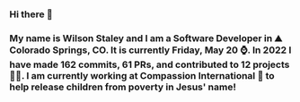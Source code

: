 ### Hi there 👋

### My name is Wilson Staley and I am a Software Developer in ⛰ Colorado Springs, CO.  It is currently Friday, May 20 ⌚. In 2022 I have made 162 commits, 61 PRs, and contributed to 12 projects 👨‍💻. I am currently working at Compassion International 🏢 to help release children from poverty in Jesus' name!